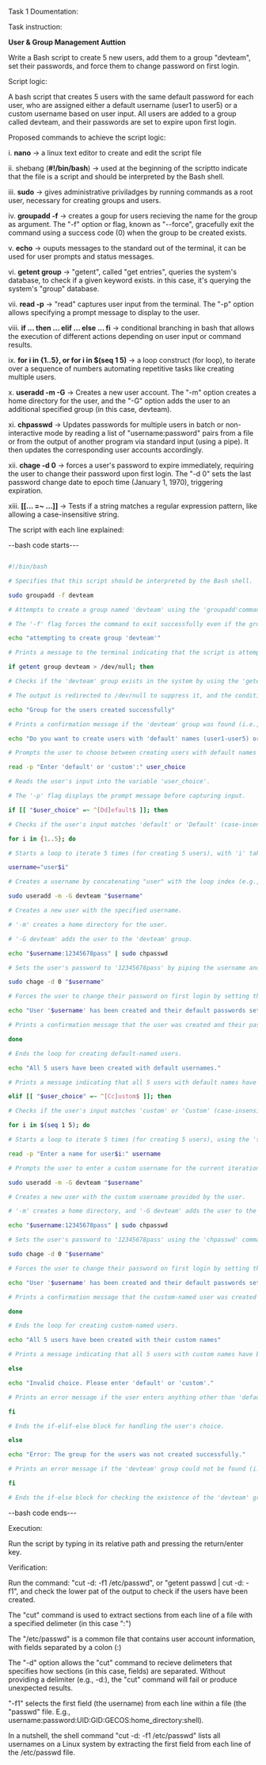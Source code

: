 Task 1 Doumentation:

Task instruction:

**User & Group Management Auttion**

Write a Bash script to create 5 new users, add them to a group
"devteam", set their passwords, and force them to change password on
first login.

Script logic:

A bash script that creates 5 users with the same default password for
each user, who are assigned either a default username (user1 to user5)
or a custom username based on user input. All users are added to a group
called devteam, and their passwords are set to expire upon first login.

Proposed commands to achieve the script logic:

i. **nano** -> a linux text editor to create and edit the script file

ii. shebang (**#!/bin/bash**) -> used at the beginning of the scriptto
indicate that the file is a script and should be interpreted by the Bash
shell.

iii. **sudo** -> gives administrative priviladges by running commands
as a root user, necessary for creating groups and users.

iv. **groupadd -f** -> creates a goup for users recieving the name for
the group as argument. The "-f" option or flag, known as "--force",
gracefully exit the command using a success code (0) when the group to
be created exists.

v. **echo** -> ouputs messages to the standard out of the terminal, it
can be used for user prompts and status messages.

vi. **getent group** -> "getent", called "get entries", queries
the system's database, to check if a given keyword exists. in this case,
it's querying the system's "group" database.

vii. **read -p** -> "read" captures user input from the terminal.
The "-p" option allows specifying a prompt message to display to the
user.

viii. **if ... then ... elif ... else ... fi** -> conditional
branching in bash that allows the execution of different actions
depending on user input or command results.

ix. **for i in {1..5}, or for i in $(seq 1 5)** -> a loop construct
(for loop), to iterate over a sequence of numbers automating repetitive
tasks like creating multiple users.

x. **useradd -m -G** -> Creates a new user account. The "-m" option
creates a home directory for the user, and the "-G" option adds the
user to an additional specified group (in this case, devteam).

xi. **chpasswd** -> Updates passwords for multiple users in batch or
non-interactive mode by reading a list of "username:password" pairs
from a file or from the output of another program via standard input
(using a pipe). It then updates the corresponding user accounts
accordingly.

xii. **chage -d 0** -> forces a user's password to expire
immediately, requiring the user to change their password upon first
login. The "-d 0" sets the last password change date to epoch time
(January 1, 1970), triggering expiration.

xiii. **[[... =~ ...]]** -> Tests if a string matches a
regular expression pattern, like allowing a case-insensitive string.

The script with each line explained:

--bash code starts---

```bash

#!/bin/bash

# Specifies that this script should be interpreted by the Bash shell.

sudo groupadd -f devteam

# Attempts to create a group named 'devteam' using the 'groupadd'command.

# The '-f' flag forces the command to exit successfully even if the group already exists.

echo "attempting to create group 'devteam'"

# Prints a message to the terminal indicating that the script is attempting to create the 'devteam' group.

if getent group devteam > /dev/null; then

# Checks if the 'devteam' group exists in the system by using the 'getent' command.

# The output is redirected to /dev/null to suppress it, and the condition evaluates to true if the group exists.

echo "Group for the users created successfully"

# Prints a confirmation message if the 'devteam' group was found (i.e., created successfully or already existed).

echo "Do you want to create users with 'default' names (user1-user5) or 'custom' name?"

# Prompts the user to choose between creating users with default names (user1 to user5) or custom names.

read -p "Enter 'default' or 'custom':" user_choice

# Reads the user's input into the variable 'user_choice'.

# The '-p' flag displays the prompt message before capturing input.

if [[ "$user_choice" =~ ^[Dd]efault$ ]]; then

# Checks if the user's input matches 'default' or 'Default' (case-insensitive) using a regular expression.

for i in {1..5}; do

# Starts a loop to iterate 5 times (for creating 5 users), with 'i' taking values from 1 to 5.

username="user$i"

# Creates a username by concatenating "user" with the loop index (e.g., user1, user2, etc.).

sudo useradd -m -G devteam "$username"

# Creates a new user with the specified username.

# '-m' creates a home directory for the user.

# '-G devteam' adds the user to the 'devteam' group.

echo "$username:12345678pass" | sudo chpasswd

# Sets the user's password to '12345678pass' by piping the username and password to the 'chpasswd' command.

sudo chage -d 0 "$username"

# Forces the user to change their password on first login by setting the last password change date to 0.

echo "User '$username' has been created and their default passwords set to expire when logged into."

# Prints a confirmation message that the user was created and their password is set to expire on login.

done

# Ends the loop for creating default-named users.

echo "All 5 users have been created with default usernames."

# Prints a message indicating that all 5 users with default names have been created.

elif [[ "$user_choice" =~ ^[Cc]ustom$ ]]; then

# Checks if the user's input matches 'custom' or 'Custom' (case-insensitive) using a regular expression.

for i in $(seq 1 5); do

# Starts a loop to iterate 5 times (for creating 5 users), using the 'seq' command to generate numbers 1 to 5.

read -p "Enter a name for user$i:" username

# Prompts the user to enter a custom username for the current iteration (e.g., "Enter a name for user1:").

sudo useradd -m -G devteam "$username"

# Creates a new user with the custom username provided by the user.

# '-m' creates a home directory, and '-G devteam' adds the user to the 'devteam' group.

echo "$username:12345678pass" | sudo chpasswd

# Sets the user's password to '12345678pass' using the 'chpasswd' command.

sudo chage -d 0 "$username"

# Forces the user to change their password on first login by setting the last password change date to 0.

echo "User '$username' has been created and their default passwords set to expire when logged into."

# Prints a confirmation message that the custom-named user was created and their password is set to expire.

done

# Ends the loop for creating custom-named users.

echo "All 5 users have been created with their custom names"

# Prints a message indicating that all 5 users with custom names have been created.

else

echo "Invalid choice. Please enter 'default' or 'custom'."

# Prints an error message if the user enters anything other than 'default' or 'custom' (case-insensitive).

fi

# Ends the if-elif-else block for handling the user's choice.

else

echo "Error: The group for the users was not created successfully."

# Prints an error message if the 'devteam' group could not be found (i.e., group creation failed).

fi

# Ends the if-else block for checking the existence of the 'devteam' group.

```

--bash code ends---

Execution:

Run the script by typing in its relative path
and pressing the return/enter key.

Verification:

Run the command: "cut -d: -f1 /etc/passwd", or "getent passwd | cut
-d: -f1", and check the lower pat of the output to check if the users
have been created.

The "cut" command is used to extract sections from each line of a file
with a specified delimeter (in this case ":")

The "/etc/passwd" is a common file that contains user account
information, with fields separated by a colon (:)

The "-d" option allows the "cut" command to recieve delimeters that
specifies how sections (in this case, fields) are separated. Without
providing a delimiter (e.g., -d:), the "cut" command will fail or
produce unexpected results.

"-f1" selects the first field (the username) from each line within a
file (the "passwd" file. E.g.,
username:password:UID:GID:GECOS:home_directory:shell).

In a nutshell, the shell command "cut -d: -f1 /etc/passwd" lists all
usernames on a Linux system by extracting the first field from each line
of the /etc/passwd file.


